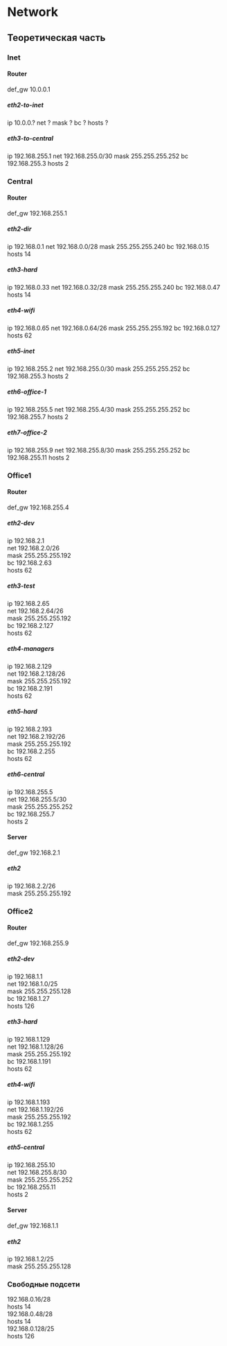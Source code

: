 # Network

## Теоретическая часть

### Inet

#### Router
def_gw 10.0.0.1
##### eth2-to-inet
ip 10.0.0.?
net ?
mask ?
bc ?
hosts ?
##### eth3-to-central
ip 192.168.255.1
net 192.168.255.0/30
mask 255.255.255.252
bc 192.168.255.3
hosts 2

### Central

#### Router
def_gw 192.168.255.1
##### eth2-dir
ip 192.168.0.1
net 192.168.0.0/28
mask 255.255.255.240
bc 192.168.0.15
hosts 14
##### eth3-hard
ip 192.168.0.33
net 192.168.0.32/28
mask 255.255.255.240
bc 192.168.0.47
hosts 14
##### eth4-wifi
ip 192.168.0.65
net 192.168.0.64/26
mask 255.255.255.192
bc 192.168.0.127
hosts 62
##### eth5-inet
ip 192.168.255.2
net 192.168.255.0/30
mask 255.255.255.252
bc 192.168.255.3
hosts 2
##### eth6-office-1
ip 192.168.255.5
net 192.168.255.4/30
mask 255.255.255.252
bc 192.168.255.7
hosts 2
##### eth7-office-2
ip 192.168.255.9
net 192.168.255.8/30
mask 255.255.255.252
bc 192.168.255.11
hosts 2

### Office1  

#### Router    
def_gw 192.168.255.4  
##### eth2-dev
ip 192.168.2.1  
net 192.168.2.0/26  
mask 255.255.255.192  
bc 192.168.2.63  
hosts 62  
##### eth3-test
ip 192.168.2.65  
net 192.168.2.64/26  
mask 255.255.255.192  
bc 192.168.2.127  
hosts 62  
##### eth4-managers
ip 192.168.2.129  
net 192.168.2.128/26  
mask 255.255.255.192  
bc 192.168.2.191  
hosts 62  
##### eth5-hard
ip 192.168.2.193  
net 192.168.2.192/26  
mask 255.255.255.192  
bc 192.168.2.255  
hosts 62  
##### eth6-central  
ip 192.168.255.5  
net 192.168.255.5/30  
mask 255.255.255.252  
bc 192.168.255.7  
hosts 2  

#### Server
def_gw 192.168.2.1  
##### eth2
ip 192.168.2.2/26  
mask 255.255.255.192  

### Office2

#### Router
def_gw 192.168.255.9  
##### eth2-dev
ip 192.168.1.1  
net 192.168.1.0/25  
mask 255.255.255.128  
bc 192.168.1.27  
hosts 126  
##### eth3-hard
ip 192.168.1.129  
net 192.168.1.128/26  
mask 255.255.255.192  
bc 192.168.1.191  
hosts 62  
##### eth4-wifi
ip 192.168.1.193  
net 192.168.1.192/26  
mask 255.255.255.192  
bc 192.168.1.255  
hosts 62  
##### eth5-central
ip 192.168.255.10  
net 192.168.255.8/30  
mask 255.255.255.252  
bc 192.168.255.11  
hosts 2  

#### Server
def_gw 192.168.1.1  
##### eth2
ip 192.168.1.2/25  
mask 255.255.255.128  

### Свободные подсети
192.168.0.16/28  
hosts 14  
192.168.0.48/28  
hosts 14  
192.168.0.128/25  
hosts 126  
